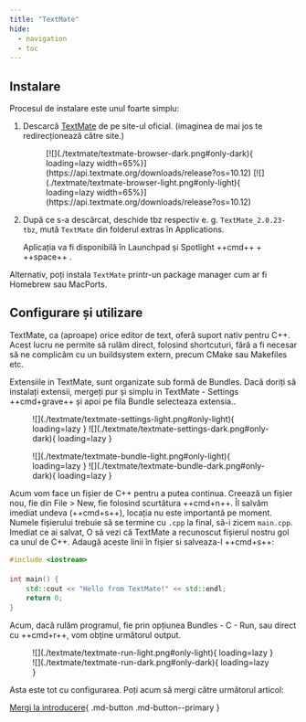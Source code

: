 ```yaml
---
title: "TextMate"
hide:
  - navigation
  - toc
---
```


## Instalare

  Procesul de instalare este unul foarte simplu:

  1.  Descarcă [TextMate](https://macromates.com/) de pe site-ul oficial. (imaginea de mai jos te redirecționează către site.)

      <figure markdown="span">
      [![](./textmate/textmate-browser-dark.png#only-dark){ loading=lazy width=65%}](https://api.textmate.org/downloads/release?os=10.12)
      [![](./textmate/textmate-browser-light.png#only-light){ loading=lazy width=65%}](https://api.textmate.org/downloads/release?os=10.12)
      </figure>

  2.  După ce s-a descărcat, deschide tbz respectiv e. g. `TextMate_2.0.23-tbz`,
      mută `TextMate` din folderul extras în Applications.

      Aplicația va fi disponibilă în Launchpad și Spotlight ++cmd++ + ++space++ .

  Alternativ, poți instala `TextMate` printr-un package manager cum ar fi Homebrew sau MacPorts.

## Configurare și utilizare
TextMate, ca (aproape) orice editor de text, oferă suport nativ pentru C++. Acest lucru ne permite să rulăm direct, folosind shortcuturi, fără a fi necesar să ne complicăm cu un buildsystem extern, precum CMake sau Makefiles etc.

Extensiile in TextMate, sunt organizate sub formă de Bundles. Dacă doriți să instalați extensii, mergeți pur și simplu in TextMate - Settings ++cmd+grave++ și apoi pe fila Bundle selecteaza extensia..

<figure markdown="span">
![](./textmate/textmate-settings-light.png#only-light){ loading=lazy }
![](./textmate/textmate-settings-dark.png#only-dark){ loading=lazy }
</figure>

<figure markdown="span">
![](./textmate/textmate-bundle-light.png#only-light){ loading=lazy }
![](./textmate/textmate-bundle-dark.png#only-dark){ loading=lazy }
</figure>

Acum vom face un fișier de C++ pentru a putea continua. Creează un
fișier nou, fie din File > New, fie folosind scurtătura ++cmd+n++. Îl
salvăm imediat undeva (++cmd+s++), locația nu este importantă pe moment. Numele
fișierului trebuie să se termine cu `.cpp` la final, să-i zicem `main.cpp`.
Imediat ce ai salvat, O să vezi că TextMate a recunoscut fișierul
nostru gol ca unul de C++. Adaugă aceste linii în
fișier si salveaza-l ++cmd+s++:
```cpp title="main.cpp"
#include <iostream>

int main() {
    std::cout << "Hello from TextMate!" << std::endl;
    return 0;
}
```

Acum, dacă rulăm programul, fie prin opțiunea Bundles - C - Run, sau direct cu ++cmd+r++, vom obține următorul output.

<figure markdown="span">
![](./textmate/textmate-run-light.png#only-light){ loading=lazy }
![](./textmate/textmate-run-dark.png#only-dark){ loading=lazy }
</figure>

<!-- Shortcuturi-->

Asta este tot cu configurarea. Poți acum să mergi către următorul articol:

[Mergi la introducere](./../../intro.md){ .md-button .md-button--primary }
